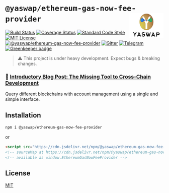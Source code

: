 # `@yaswap/ethereum-gas-now-fee-provider` <img align="right" src="https://raw.githubusercontent.com/yaswap/chainabstractionlayer/master/yaswap-logo.png" height="80px" />

[![Build Status](https://travis-ci.com/liquality/chainabstractionlayer.svg?branch=master)](https://travis-ci.com/liquality/chainabstractionlayer)
[![Coverage Status](https://coveralls.io/repos/github/liquality/chainabstractionlayer/badge.svg?branch=master)](https://coveralls.io/github/liquality/chainabstractionlayer?branch=master)
[![Standard Code Style](https://img.shields.io/badge/codestyle-standard-brightgreen.svg)](https://github.com/standard/standard)
[![MIT License](https://img.shields.io/badge/license-MIT-brightgreen.svg)](../../LICENSE.md)
[![@yaswap/ethereum-gas-now-fee-provider](https://img.shields.io/npm/dt/@yaswap/ethereum-gas-now-fee-provider.svg)](https://npmjs.com/package/@yaswap/ethereum-gas-now-fee-provider)
[![Gitter](https://img.shields.io/gitter/room/liquality/Lobby.svg)](https://gitter.im/liquality/Lobby?source=orgpage)
[![Telegram](https://img.shields.io/badge/chat-on%20telegram-blue.svg)](https://t.me/Liquality) [![Greenkeeper badge](https://badges.greenkeeper.io/liquality/chainabstractionlayer.svg)](https://greenkeeper.io/)

> :warning: This project is under heavy development. Expect bugs & breaking changes.

### :pencil: [Introductory Blog Post: The Missing Tool to Cross-Chain Development](https://medium.com/liquality/the-missing-tool-to-cross-chain-development-2ebfe898efa1)

Query different blockchains with account management using a single and simple interface.

## Installation

```bash
npm i @yaswap/ethereum-gas-now-fee-provider
```

or

```html
<script src="https://cdn.jsdelivr.net/npm/@yaswap/ethereum-gas-now-fee-provider@0.2.3/dist/ethereum-gas-now-fee-provider.min.js"></script>
<!-- sourceMap at https://cdn.jsdelivr.net/npm/@yaswap/ethereum-gas-now-fee-provider@0.2.3/dist/ethereum-gas-now-fee-provider.min.js.map -->
<!-- available as window.EthereumGasNowFeeProvider -->
```

## License

[MIT](../../LICENSE.md)
